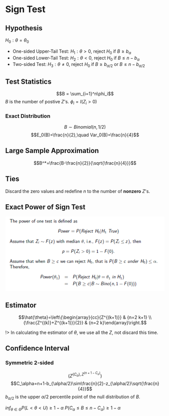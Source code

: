 # Sign Test

## Hypothesis

$H_0: \theta=\theta_0$

- One-sided Upper-Tail Test: $H_1: \theta > 0$, reject $H_0$ if $B\geq b_\alpha$
- One-sided Lower-Tail Test: $H_2: \theta < 0$, reject $H_0$ if $B\leq n-b_\alpha$
- Two-sided Test: $H_3: \theta\neq0$, reject $H_0$ if $B\geq b_{\alpha/2}$ or  $B\leq n-b_{\alpha/2}$

## Test Statistics
$$B = \sum_{i=1}^n\phi_i$$
$B$ is the number of postive $Z$'s. $\phi_i=I(Z_i>0)$

### Exact Distribution
$$B\sim Binomial(n, 1/2)$$
$$E_0(B)=\frac{n}{2},\quad Var_0(B)=\frac{n}{4}$$

## Large Sample Approximation

$$B^*=\frac{B-\frac{n}{2}}{\sqrt{\frac{n}{4}}}$$

## Ties

Discard the zero values and redefine $n$ to the number of **nonzero** $Z$'s.

## Exact Power of Sign Test

![](..\Figures\exact-power-sign-test.png)

## Estimator

$$\hat{\theta}=\left\{\begin{array}{cc}{Z^{(k+1)}} & {n=2 k+1} \\ {\frac{Z^{(k)}+Z^{(k+1)}}{2}} & {n=2 k}\end{array}\right.$$

!> In calculating the estimator of $\theta$, we use all the $Z$, not discard this time.

## Confidence Interval
### Symmetric 2-sided
$$(Z^{(C_\alpha),Z^{(n+1-C_\alpha)}})$$
$$C_\alpha=n+1-b_{\alpha/2}\sim\frac{n}{2}-z_{\alpha/2}\sqrt{\frac{n}{4}}$$
$b_{\alpha/2}$ is the upper $\alpha/2$ percentile point of the null distribution of $B$.

$inf_{\theta\in\Theta}P(L<\theta<U)\geq1-\alpha$
$P(C_\alpha \leq B\leq n-C_\alpha)\geq1-\alpha$
